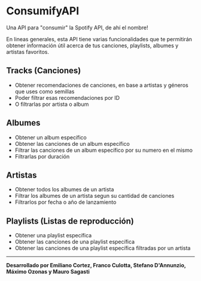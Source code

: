 # ConsumifyAPI
Una API para "consumir" la Spotify API, de ahí el nombre!

En lineas generales, esta API tiene varias funcionalidades que te permitirán obtener información útil
acerca de tus canciones, playlists, albumes y artistas favoritos.

## Tracks (Canciones)
* Obtener recomendaciones de canciones, en base a artistas y géneros que uses como semillas
* Poder filtrar esas recomendaciones por ID
* O filtrarlas por artista o album
## Albumes
* Obtener un album específico
* Obtener las canciones de un album específico
* Filtrar las canciones de un album específico por su numero en el mismo
* Filtrarlas por duración
## Artistas
* Obtener todos los albumes de un artista
* Filtrar los albumes de un artista segun su cantidad de canciones
* Filtrarlos por fecha o año de lanzamiento
## Playlists (Listas de reproducción)
* Obtener una playlist específica
* Obtener las canciones de una playlist específica
* Obtener las canciones de una playlist específica filtradas por un artista
---
**Desarrollado por Emiliano Cortez, Franco Culotta, Stefano D'Annunzio, Máximo Ozonas y Mauro Sagasti**
